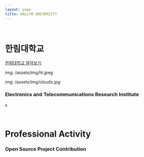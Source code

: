 ```yaml
---
layout: page
title: HALLYM UNIVERSITY
---
```


<br/>


# 한림대학교
[한림대학교 알아보기](https://www.hallym.ac.kr)
	
img: /assets/img/hl.jpeg

img: /assets/img/clouds.jpg

### Electronics and Telecommunications Research Institute
s

<br/>

# Professional Activity

### Open Source Project Contribution


### 

### 

###

### 


<br/>



